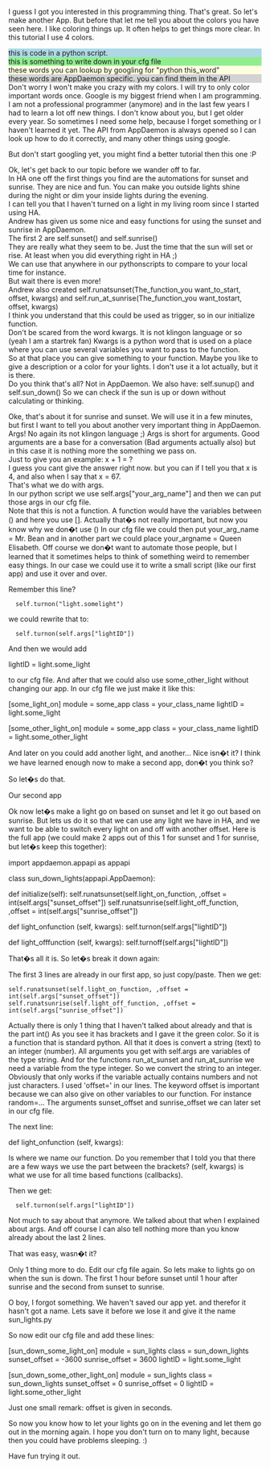
I guess I got you interested in this programming thing. That's great. So let's make another App. But before that let me tell you about the colors you have seen here.
I like coloring things up. It often helps to get things more clear. In this tutorial I use 4 colors.  

<div style="background-color:lightblue;">this is code in a python script.</div>
<div style="background-color:lightgreen;">this is something to write down in your cfg file</div>
<div style="background-color:lightyellow;">these words you can lookup by googling for "python this_word"</div>
<div style="background-color:lightgrey;">these words are AppDaemon specific. you can find them in the API</div>

<div>Don't worry I won't make you crazy with my colors. I will try to only color important words once.  
Google is my biggest friend when I am programming. I am not a professional programmer (anymore) and in the last few years I had to learn a lot off new things.  I don't know about you, but I get older every year.  
So sometimes I need some help, because I forget something or I haven't learned it yet. The API from AppDaemon is always opened so I can look up how to do it correctly, and many other things using google.

But don't start googling yet, you might find a better tutorial then this one :P

Ok, let's get back to our topic before we wander off to far.  
In HA one off the first things you find are the automations for sunset and sunrise. They are nice and fun. You can make you outside lights shine during the night or dim your inside lights during the evening.  
I can tell you that I haven't turned on a light in my living room since I started using HA.  
Andrew has given us some nice and easy functions for using the sunset and sunrise in AppDaemon.  
The first 2 are self.sunset() and self.sunrise()  
They are really what they seem to be. Just the time that the sun will set or rise. At least when you did everything right in HA ;)  
We can use that anywhere in our pythonscripts to compare to your local time for instance.  
But wait there is even more!  
Andrew also created self.runatsunset(The_function_you want_to_start, offset, kwargs) and self.run_at_sunrise(The_function_you want_tostart, offset, kwargs)  
I think you understand that this could be used as trigger, so in our initialize function.  
Don't be scared from the word kwargs. It is not klingon language or so (yeah I am a startrek fan) Kwargs is a python word that is used on a place where you can use several variables you want to pass to the function.  
So at that place you can give something to your function. Maybe you like to give a description or a color for your lights. I don't use it a lot actually, but it is there.  
Do you think that's all? Not in AppDaemon. We also have: self.sunup() and self.sun_down() So we can check if the sun is up or down without calculating or thinking.  

Oke, that's about it for sunrise and sunset. We will use it in a few minutes, but first I want to tell you about another very important thing in AppDaemon.  
Args! No again its not klingon language ;) Args is short for arguments. Good arguments are a base for a conversation (Bad arguments actually also) but in this case it is nothing more the something we pass on.  
Just to give you an example: x + 1 = ?  
I guess you cant give the answer right now. but you can if I tell you that x is 4, and also when I say that x = 67.  
That's what we do with args.  
In our python script we use self.args["your_arg_name"] and then we can put those args in our cfg file.  
Note that this is not a function. A function would have the variables between () and here you use []. Actually that�s not really important, but now you know why we don�t use ()
In our cfg file we could then put your_arg_name = Mr. Bean and in another part we could place your_argname = Queen Elisabeth.
Off course we don�t want to automate those people, but I learned that it sometimes helps to think of something weird to remember easy things.
In our case we could use it to write a small script (like our first app) and use it over and over.

Remember this line?

      self.turnon("light.somelight")

we could rewrite that to:

      self.turnon(self.args["lightID"])

And then we would add

lightID = light.some_light

to our cfg file.
And after that we could also use some_other_light without changing our app.
In our cfg file we just make it like this:

[some_light_on]
module = some_app
class = your_class_name
lightID = light.some_light

[some_other_light_on]
module = some_app
class = your_class_name
lightID = light.some_other_light

And later on you could add another light, and another...
Nice isn�t it? I think we have learned enough now to make a second app, don�t you think so?

So let�s do that.

Our second app

Ok now let�s make a light go on based on sunset and let it go out based on sunrise. But lets us do it so that we can use any light we have in HA, and we want to be able to switch every light on and off with another offset.
Here is the full app (we could make 2 apps out of this 1 for sunset and 1 for sunrise, but let�s keep this together):

import appdaemon.appapi as appapi

class sun_down_lights(appapi.AppDaemon):

  def initialize(self):
    self.runatsunset(self.light_on_function, ,offset = int(self.args["sunset_offset"])
    self.runatsunrise(self.light_off_function, ,offset = int(self.args["sunrise_offset"])

  def light_onfunction (self, kwargs):
      self.turnon(self.args["lightID"])

  def light_offfunction (self, kwargs):
      self.turnoff(self.args["lightID"])

That�s all it is. So let�s break it down again:

The first 3 lines are already in our first app, so just copy/paste.
Then we get:

    self.runatsunset(self.light_on_function, ,offset = int(self.args["sunset_offset"])
    self.runatsunrise(self.light_off_function, ,offset = int(self.args["sunrise_offset"])

Actually there is only 1 thing that I haven't talked about already and that is the part int()
As you see it has brackets and I gave it the green color. So it is a function that is standard python. All that it does is convert a string (text) to an integer (number).
All arguments you get with self.args are variables of the type string. And for the functions run_at_sunset and run_at_sunrise we need a variable from the type integer. So we convert the string to an integer.
Obviously that only works if the variable actually contains numbers and not just characters.
I used 'offset=' in our lines. The keyword offset is important because we can also give on other variables to our function. For instance random=...
The arguments sunset_offset and sunrise_offset we can later set in our cfg file.

The next line:

  def light_onfunction (self, kwargs):

Is where we name our function. Do you remember that I told you that there are a few ways we use the part between the brackets?
(self, kwargs) is what we use for all time based functions (callbacks).

Then we get:

      self.turnon(self.args["lightID"])

Not much to say about that anymore. We talked about that when I explained about args.
And off course I can also tell nothing more than you know already about the last 2 lines.

That was easy, wasn�t it?

Only 1 thing more to do. Edit our cfg file again.
So lets make to lights go on when the sun is down.
The first 1 hour before sunset until 1 hour after sunrise and the second from sunset to sunrise.

O boy, I forgot something. We haven't saved our app yet. and therefor it hasn't got a name. Lets save it before we lose it and give it the name sun_lights.py

So now edit our cfg file and add these lines:

[sun_down_some_light_on]
module = sun_lights
class = sun_down_lights
sunset_offset = -3600
sunrise_offset = 3600
lightID = light.some_light

[sun_down_some_other_light_on]
module = sun_lights
class = sun_down_lights
sunset_offset = 0
sunrise_offset = 0
lightID = light.some_other_light

Just one small remark: offset is given in seconds.

So now you know how to let your lights go on in the evening and let them go out in the morning again.
I hope you don't turn on to many light, because then you could have problems sleeping. :)

Have fun trying it out.
